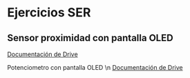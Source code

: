 # Ejercicios SER

## Sensor proximidad con pantalla OLED 
[Documentación de Drive](https://drive.google.com/file/d/172wtGknBHfvRs2xkL2Kh_taY2YQd-0CA/view?usp=drive_link)


Potenciometro con pantalla OLED
\n
[Documentación de Drive](https://drive.google.com/file/d/1h_YSUvEsEhW6X5acVlUlkKAhHM8zrns5/view?usp=drive_link)
